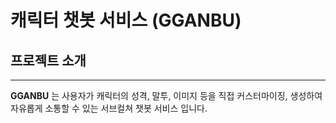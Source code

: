 # 캐릭터 챗봇 서비스 (GGANBU)

## 프로젝트 소개 
---
__GGANBU__ 는 사용자가 캐릭터의 성격, 말투, 이미지 등을 직접 커스터마이징, 생성하여 자유롭게 소통할 수 있는 서브컬쳐 챗봇 서비스 입니다.
